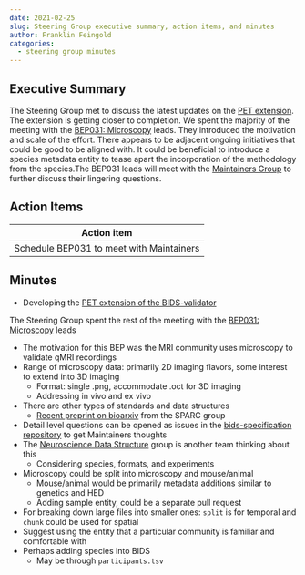 ```yaml
---
date: 2021-02-25
slug: Steering Group executive summary, action items, and minutes
author: Franklin Feingold
categories:
  - steering group minutes
---
```



<!-- more -->




## Executive Summary

The Steering Group met to discuss the latest updates on the [PET extension](https://github.com/bids-standard/bids-specification/pull/633). The extension is getting closer to completion. We spent the majority of the meeting with the [BEP031: Microscopy](https://docs.google.com/document/d/1Nlu6QVQrbOQtdtcRarsONbX5SrOubXWBvkV37LRRqrc/edit) leads. They introduced the motivation and scale of the effort. There appears to be adjacent ongoing initiatives that could be good to be aligned with. It could be beneficial to introduce a species metadata entity to tease apart the incorporation of the methodology from the species.The BEP031 leads will meet with the [Maintainers Group](https://github.com/bids-standard/bids-specification/blob/master/DECISION-MAKING.md#maintainers-group) to further discuss their lingering questions.

## Action Items



| Action item |
| -------- |
| Schedule BEP031 to meet with Maintainers     |


## Minutes

- Developing the [PET extension of the BIDS-validator](https://github.com/bids-standard/bids-validator/tree/bep_009)

The Steering Group spent the rest of the meeting with the [BEP031: Microscopy](https://docs.google.com/document/d/1Nlu6QVQrbOQtdtcRarsONbX5SrOubXWBvkV37LRRqrc/edit) leads

- The motivation for this BEP was the MRI community uses microscopy to validate qMRI recordings
- Range of microscopy data: primarily 2D imaging flavors, some interest to extend into 3D imaging
  - Format: single .png, accommodate .oct for 3D imaging
  - Addressing in vivo and ex vivo
- There are other types of standards and data structures
  - [Recent preprint on bioarxiv](https://www.biorxiv.org/content/10.1101/2021.02.10.430563v2) from the SPARC group
- Detail level questions can be opened as issues in the [bids-specification repository](https://github.com/bids-standard/bids-specification) to get Maintainers thoughts
- The [Neuroscience Data Structure](https://github.com/INCF/neuroscience-data-structure/issues) group is another team thinking about this
  - Considering species, formats, and experiments
- Microscopy could be split into microscopy and mouse/animal
  - Mouse/animal would be primarily metadata additions similar to genetics and HED
  - Adding sample entity, could be a separate pull request
- For breaking down large files into smaller ones: `split` is for temporal and `chunk` could be used for spatial
- Suggest using the entity that a particular community is familiar and comfortable with
- Perhaps adding species into BIDS
  - May be through `participants.tsv`
